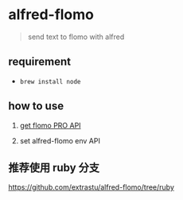 # alfred-flomo

> send text to flomo with alfred 

## requirement

- `brew install node`


## how to use

1. [get flomo PRO API](https://v.flomoapp.com/mine?source=incoming_webhook)

2. set alfred-flomo env API

## 推荐使用 ruby 分支

https://github.com/extrastu/alfred-flomo/tree/ruby
